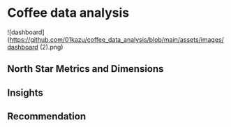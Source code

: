 # Coffee data analysis
![dashboard](https://github.com/01kazu/coffee_data_analysis/blob/main/assets/images/dashboard (2).png)

## North Star Metrics and Dimensions

## Insights 

## Recommendation

